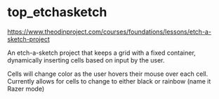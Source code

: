 # top_etchasketch

https://www.theodinproject.com/courses/foundations/lessons/etch-a-sketch-project

An etch-a-sketch project that keeps a grid with a fixed container,
dynamically inserting cells based on input by the user.

Cells will change color as the user hovers their mouse over each cell.
Currently allows for cells to change to either black or rainbow (name it Razer mode)
